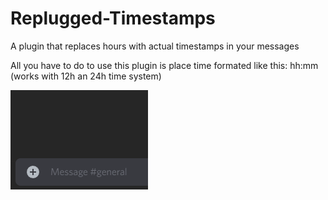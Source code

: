 # Replugged-Timestamps

A plugin that replaces hours with actual timestamps in your messages

All you have to do to use this plugin is place time formated like this: hh:mm (works with 12h an 24h time system)

![ alt text](https://raw.githubusercontent.com/lisekilis/Replugged-Timestamps/main/Replugged-Timestamps.gif)
